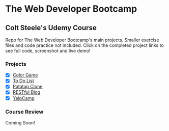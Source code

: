# The Web Developer Bootcamp

## Colt Steele's Udemy Course

Repo for The Web Developer Bootcamp's main projects. Smaller exercise files and code practice not included. Click on the completed project links to see full code, screenshot and live demo!

### Projects

* [x] [Color Game](https://github.com/mairamartinsk/webdev-bootcamp/tree/master/color-game)
* [x] [To Do List](https://github.com/mairamartinsk/webdev-bootcamp/tree/master/todo-app)
* [x] [Patatap Clone](https://github.com/mairamartinsk/webdev-bootcamp/tree/master/patatap)
* [x] [RESTful Blog](https://github.com/mairamartinsk/webdev-bootcamp/tree/master/blog-app)
* [x] [YelpCamp](https://github.com/mairamartinsk/yelp-camp)

### Course Review

Coming Soon!
